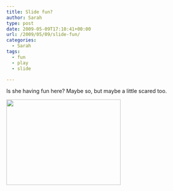 ```yaml
---
title: Slide fun?
author: Sarah
type: post
date: 2009-05-09T17:10:41+00:00
url: /2009/05/09/slide-fun/
categories:
  - Sarah
tags:
  - fun
  - play
  - slide

---
```

Is she having fun here? Maybe so, but maybe a little scared too.

[<img src="/images/2009/05/l-1600-1200-14fda853-9faa-476f-9098-c9015da764d7.jpeg" alt="" width="300" height="225" class="alignnone size-full wp-image-364" />][1]

 [1]: /images/2009/05/l-1600-1200-14fda853-9faa-476f-9098-c9015da764d7.jpeg